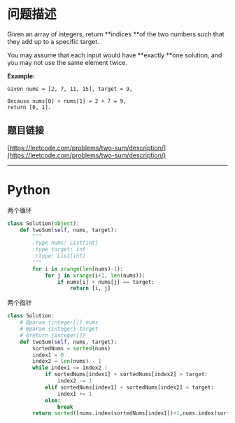 # 问题描述

Given an array of integers, return **indices **of the two numbers such that they add up to a specific target.

You may assume that each input would have **exactly **one solution, and you may not use the same element twice.

**Example:**  


```
Given nums = [2, 7, 11, 15], target = 9,

Because nums[0] + nums[1] = 2 + 7 = 9,
return [0, 1].
```

## 题目链接

[https://leetcode.com/problems/two-sum/description/](https://leetcode.com/problems/two-sum/description/)

---

# Python

两个循环
```python
class Solution(object):
    def twoSum(self, nums, target):
        """
        :type nums: List[int]
        :type target: int
        :rtype: List[int]
        """
        for i in xrange(len(nums)-1):
            for j in xrange(i+1, len(nums)):
                if nums[i] + nums[j] == target:
                    return [i, j]
```

两个指针
```python
class Solution:
    # @param {integer[]} nums
    # @param {integer} target
    # @return {integer[]}
    def twoSum(self, nums, target):
        sortedNums = sorted(nums)
        index1 = 0
        index2 = len(nums) - 1
        while index1 <= index2 :
            if sortedNums[index1] + sortedNums[index2] > target:
                index2 -= 1
            elif sortedNums[index1] + sortedNums[index2] < target:
                index1 += 1
            else:
                break
        return sorted([nums.index(sortedNums[index1])+1,nums.index(sortedNums[index2])+1])
                
```

